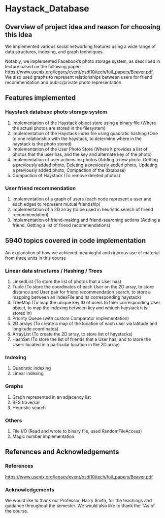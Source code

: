 # Haystack_Database

## Overview of project idea and reason for choosing this idea

We implemented various social networking features using a wide range of data structures, indexing, and graph techniques. 

Notably, we implemented Facebook’s photo storage system, as described in lecture based on the following paper: https://www.usenix.org/legacy/event/osdi10/tech/full_papers/Beaver.pdf. We also used graphs to represent relationships between users for friend recommendation and public/private photo representation. 

## Features implemented

### Haystack database photo storage system
1. Implementation of the Haystack object store using a binary file (Where the actual photos are stored in the filesystem) 
2. Implementation of the Haystack index file using quadratic hashing (One to one relationship with the haystack, to determine where in the haystack is the photo stored)  
3. Implementation of the User Photo Store (Where it provides a list of photos that the user has, and the key and alternate key of the photo)
4. Implementation of user actions on photos (Adding a new photo, Getting a previously added photo, Deleting a previously added photo, Updating a previously added photo, Compaction of the database)
5. Compaction of Haystack (To remove deleted photos)

### User friend recommendation 
1. Implementation of a graph of users (each node represent a user and each edges to represent mutual friendship)
2. Implementation of a 2D array (to be used in heuristic search of friend recommendation)
3. Implementation of friend-making and friend-searching actions (Adding a friend, Getting a list of friend recommendations) 


## 5940 topics covered in code implementation 
An explanation of how we achieved meaningful and rigorous use of material from three units in this course

### Linear data structures / Hashing / Trees 
1. LinkedList (To store the list of photos that a User has)
2. Tuple (To store the coordinates of each User on the 2D array, to store distance and User pair for friend recommendation search, to store a mapping between an indexFile and its corresponding haystack)
3. TreeMap (To map the unique key ID of users to thier corresponding User object, to map the indexing between key and whiuch haystack it is stored in)
4. Priority Queue (with custom Comparator implementation) 
5. 2D arrays (To create a map of the location of each user via latitude and longitude coordinates) 
6. ArrayList (To create the 2D array, to store list of haystacks) 
7. HashSet (To store the list of friends that a User has, and to store the Users located in a particular location in the 2D array) 

### Indexing 
1. Quadratic indexing 
2. Linear indexing 

### Graphs 
1. Graph represented in an adjacency list 
2. BFS traversal
3. Heuristic search 

### Others 
1. File I/O (Read and wrote to binary file, used RandomFileAccess)
2. Magic number implementation  


## References and Acknowledgements 

### References
https://www.usenix.org/legacy/event/osdi10/tech/full_papers/Beaver.pdf

### Acknowledgements 
We would like to thank our Professor, Harry Smith, for the teachings and guidance throughout the semester. We would also like to thank the TAs of the course. 

